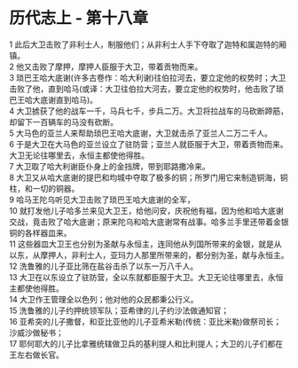 # 历代志上 - 第十八章
  
 1 此后大卫击败了非利士人，制服他们；从非利士人手下夺取了迦特和属迦特的厢镇。  
 2 他又击败了摩押，摩押人臣服于大卫，带着贡物而来。  
 3 琐巴王哈大底谢(许多古卷作：哈大利谢)往伯拉河去，要立定他的权势时；大卫击败了他，直到哈马(或译：大卫往伯拉大河去，要立定他的权势时，他击败了琐巴王哈大底谢直到哈马)。  
 4 大卫掳获了他的战车一千，马兵七千，步兵二万。大卫将拉战车的马砍断蹄筋，却留下一百辆车的马没有砍断。  
 5 大马色的亚兰人来帮助琐巴王哈大底谢，大卫就击杀了亚兰人二万二千人。  
 6 于是大卫在大马色的亚兰设立了驻防营；亚兰人就臣服于大卫，带着贡物而来。大卫无论往哪里去，永恒主都使他得胜。  
 7 大卫取了哈大利谢臣仆身上的金挡牌，带到耶路撒冷来。  
 8 大卫又从哈大底谢的提巴和均城中夺取了极多的铜；所罗门用它来制造铜海，铜柱，和一切的铜器。  
 9 哈马王陀乌听见大卫击败了琐巴王哈大底谢的全军，  
 10 就打发他儿子哈多兰来见大卫王，给他问安，庆祝他有福，因为他和哈大底谢交战，竟击败了哈大底谢；原来陀乌和哈大底谢常有战事。哈多兰手里还带着金银铜的各样器皿来。  
 11 这些器皿大卫王也分别为圣献与永恒主，连同他从列国所带来的金银，就是从以东，从摩押人，非利士人，亚玛力人那里所带来的，都分别为圣，献与永恒主。  
 12 洗鲁雅的儿子亚比筛在盐谷击杀了以东一万八千人。  
 13 大卫在以东设立了驻防营，全以东就都臣服于大卫。大卫无论往哪里去，永恒主都使他得胜。  
 14 大卫作王管理全以色列；他对他的众民都秉公行义。  
 15 洗鲁雅的儿子约押统领军队；亚希律的儿子约沙法做通知官；  
 16 亚希突的儿子撒督，和亚比亚他的儿子亚希米勒(传统：亚比米勒)做祭司长；沙威沙做秘书；  
 17 耶何耶大的儿子比拿雅统辖做卫兵的基利提人和比利提人；大卫的儿子们都在王左右做长官。